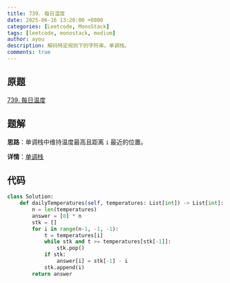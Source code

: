 ```yaml
---
title: 739. 每日温度
date: 2025-06-16 13:20:00 +0800
categories: [Leetcode, MonoStack]
tags: [leetcode, monostack, medium]
author: ayou
description: 解码特定规则下的字符串。单调栈。
comments: true
---
```


## 原题
[739. 每日温度](https://leetcode.cn/problems/daily-temperatures/description/)

## 题解
**思路**：单调栈中维持温度最高且距离 `i` 最近的位置。

**详情**：[单调栈](https://leetcode.cn/problems/daily-temperatures/solutions/2470179/shi-pin-jiang-qing-chu-wei-shi-yao-yao-y-k0ks)

## 代码
```python
class Solution:
    def dailyTemperatures(self, temperatures: List[int]) -> List[int]:
        n = len(temperatures)
        answer = [0] * n
        stk = []
        for i in range(n-1, -1, -1):
            t = temperatures[i]
            while stk and t >= temperatures[stk[-1]]:
                stk.pop()
            if stk:
                answer[i] = stk[-1] - i
            stk.append(i)
        return answer
```
